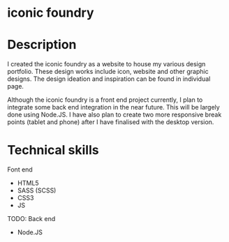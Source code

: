 iconic foundry
======

Description
======
I created the iconic foundry as a website to house my various design portfolio. These design works include icon, website and other graphic designs. The design ideation and inspiration can be found in individual page. 

Although the iconic foundry is a front end project currently, I plan to integrate some back end integration in the near future. This will be largely done using Node.JS. I have also plan to create two more responsive break points (tablet and phone) after I have finalised with the desktop version.

Technical skills
======
Font end
- HTML5
- SASS (SCSS)
- CSS3
- JS

TODO: Back end
- Node.JS

